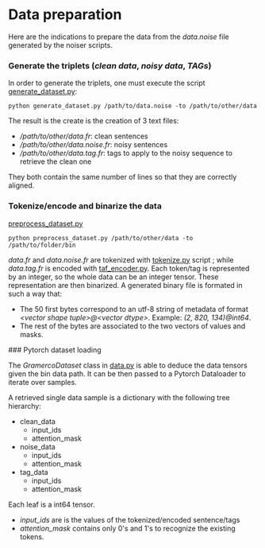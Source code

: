 # Data preparation

Here are the indications to prepare the data from the *data.noise* file generated by the noiser scripts.

### Generate the triplets (*clean data*, *noisy data*, *TAGs*)

In order to generate the triplets, one must execute the script [generate_dataset.py](./generate_dataset.py):
```
python generate_dataset.py /path/to/data.noise -to /path/to/other/data
```

The result is the create is the creation of 3 text files:
- */path/to/other/data.fr*: clean sentences
- */path/to/other/data.noise.fr*: noisy sentences
- */path/to/other/data.tag.fr*: tags to apply to the noisy sequence to retrieve the clean one

They both contain the same number of lines so that they are correctly aligned.


### Tokenize/encode and binarize the data

[preprocess_dataset.py](./preprocess_dataset.py)

```
python preprocess_dataset.py /path/to/other/data -to /path/to/folder/bin
```

*data.fr* and *data.noise.fr* are tokenized with [tokenize.py](../tokenize.py) script ; while *data.tag.fr* is encoded with [taf_encoder.py](../taf_encoder.py). Each token/tag is represented by an integer, so the whole data can be an integer tensor. These representation are then binarized. A generated binary file is formated in such a way that:
* The 50 first bytes correspond to an utf-8 string of metadata of format *\<vector shape tuple>@\<vector dtype>*. Example: *(2, 820, 134)@int64*.
* The rest of the bytes are associated to the two vectors of values and masks.

### Pytorch dataset loading

The *GramercoDataset* class in [data.py](./data.py) is able to deduce the data tensors given the bin data path. It can be then passed to a Pytorch Dataloader to iterate over samples.

A retrieved single data sample is a dictionary with the following tree hierarchy:
- clean_data
  - input_ids
  - attention_mask
- noise_data
  - input_ids
  - attention_mask
- tag_data
  - input_ids
  - attention_mask

Each leaf is a int64 tensor.
- *input_ids* are is the values of the tokenized/encoded sentence/tags
- *attention_mask* contains only 0's and 1's to recognize the existing tokens.
